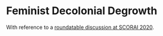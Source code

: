 # Feminist Decolonial Degrowth

With reference to a [roundatable discussion at SCORAI 2020](https://cssh.northeastern.edu/scorai2020/125-feminist-decolonial-degrowth/).
